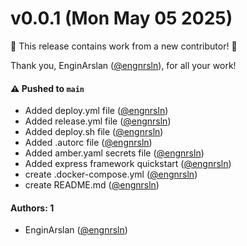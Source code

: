 # v0.0.1 (Mon May 05 2025)

:tada: This release contains work from a new contributor! :tada:

Thank you, EnginArslan ([@engnrsln](https://github.com/engnrsln)), for all your work!

#### ⚠️ Pushed to `main`

- Added deploy.yml file ([@engnrsln](https://github.com/engnrsln))
- Added release.yml file ([@engnrsln](https://github.com/engnrsln))
- Added deploy.sh file ([@engnrsln](https://github.com/engnrsln))
- Added .autorc file ([@engnrsln](https://github.com/engnrsln))
- Added amber.yaml secrets file ([@engnrsln](https://github.com/engnrsln))
- Added express framework quickstart ([@engnrsln](https://github.com/engnrsln))
- create .docker-compose.yml ([@engnrsln](https://github.com/engnrsln))
- create README.md ([@engnrsln](https://github.com/engnrsln))

#### Authors: 1

- EnginArslan ([@engnrsln](https://github.com/engnrsln))
